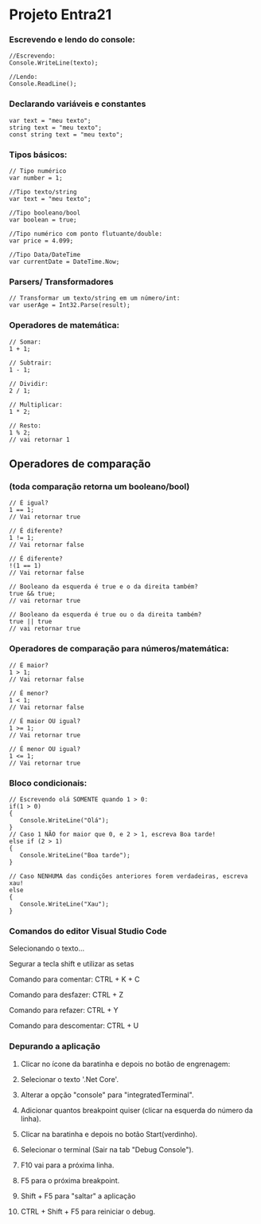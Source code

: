 # Projeto Entra21

### Escrevendo e lendo do console:

    //Escrevendo:
    Console.WriteLine(texto);
    
    //Lendo:
    Console.ReadLine();

### Declarando variáveis e constantes
    var text = "meu texto";
    string text = "meu texto";
    const string text = "meu texto";

### Tipos básicos:
    // Tipo numérico
    var number = 1;
    
    //Tipo texto/string
    var text = "meu texto";
    
    //Tipo booleano/bool
    var boolean = true;

    //Tipo numérico com ponto flutuante/double:
    var price = 4.099;

    //Tipo Data/DateTime
    var currentDate = DateTime.Now;
 
### Parsers/ Transformadores
    
    // Transformar um texto/string em um número/int:
    var userAge = Int32.Parse(result);

### Operadores de matemática:
   
    // Somar:
    1 + 1;    
    
    // Subtrair:
    1 - 1;
       
    // Dividir:
    2 / 1;
    
    // Multiplicar:
    1 * 2;

    // Resto:
    1 % 2;
    // vai retornar 1

## Operadores de comparação 

### (toda comparação retorna um booleano/bool)
   
    // É igual?
    1 == 1;
    // Vai retornar true

    // É diferente?
    1 != 1;
    // Vai retornar false
   
    // É diferente?
    !(1 == 1)
    // Vai retornar false

    // Booleano da esquerda é true e o da direita também?
    true && true;
    // vai retornar true

    // Booleano da esquerda é true ou o da direita também?
    true || true
    // vai retornar true

### Operadores de comparação para números/matemática:
   
    // É maior?
    1 > 1;
    // Vai retornar false

    // É menor?
    1 < 1;
    // Vai retornar false
   
    // É maior OU igual?
    1 >= 1;
    // Vai retornar true

    // É menor OU igual?
    1 <= 1;
    // Vai retornar true

### Bloco condicionais:
   
    // Escrevendo olá SOMENTE quando 1 > 0:
    if(1 > 0)
    {
       Console.WriteLine("Olá");
    }
    // Caso 1 NÃO for maior que 0, e 2 > 1, escreva Boa tarde!
    else if (2 > 1)
    {
       Console.WriteLine("Boa tarde");
    }

    // Caso NENHUMA das condições anteriores forem verdadeiras, escreva xau!
    else
    {
       Console.WriteLine("Xau");
    }

### Comandos do editor Visual Studio Code
Selecionando o texto...

Segurar a tecla shift e utilizar as setas

Comando para comentar:
CTRL + K + C

Comando para desfazer:
CTRL + Z

Comando para refazer:
CTRL + Y

Comando para descomentar:
CTRL + U

### Depurando a aplicação
1. Clicar no ícone da baratinha e depois no botão de engrenagem: 

2. Selecionar o texto '.Net Core'.

3. Alterar a opção "console" para "integratedTerminal".

4. Adicionar quantos breakpoint quiser (clicar na esquerda do número da linha).

5. Clicar na baratinha e depois no botão Start(verdinho).

6. Selecionar o terminal (Sair na tab "Debug Console").

7. F10 vai para a próxima linha.

8. F5 para o próxima breakpoint.

9. Shift + F5 para "saltar" a aplicação

10. CTRL + Shift + F5 para reiniciar o debug.
 